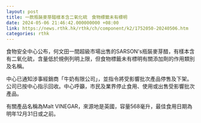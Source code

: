 ```yaml
---
layout: post
title: 一款瓶裝麥芽醋樣本含二氧化硫　食物標籤未有標明
date: 2024-05-06 21:46:42.000000000 +08:00
link: https://news.rthk.hk/rthk/ch/component/k2/1752050-20240506.htm
categories: rthk
---
```


食物安全中心公布，何文田一間超級市場出售的SARSON's瓶裝麥芽醋，有樣本含有二氧化硫，含量低於規例列明上限，但食物標籤未有標明有關添加劑的作用類別及名稱。

中心已通知涉事經銷商「牛奶有限公司」，並指令將受影響批次產品停售及下架。公司已按中心指示回收。中心呼籲，市民及業界停止食用、使用或出售受影響批次產品。 

有關產品名稱為Malt VINEGAR，來源地是英國，容量568毫升，最佳食用日期為明年12月31日或之前。
